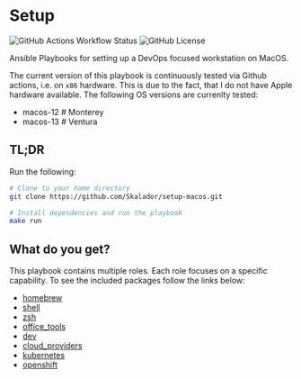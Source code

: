 # Setup
![GitHub Actions Workflow Status](https://img.shields.io/github/actions/workflow/status/Skalador/setup-macos/ci.yaml?branch=main&event=push&label=CI)
![GitHub License](https://img.shields.io/github/license/Skalador/setup-macos)


Ansible Playbooks for setting up a DevOps focused workstation on MacOS.

The current version of this playbook is continuously tested via Github actions, i.e. on `x86` hardware. This is due to the fact, that I do not have Apple hardware available. The following OS versions are currenlty tested:
- macos-12  # Monterey
- macos-13  # Ventura

## TL;DR

Run the following:

```bash
# Clone to your home directory
git clone https://github.com/Skalador/setup-macos.git

# Install dependencies and run the playbook
make run
```

## What do you get?

This playbook contains multiple roles. Each role focuses on a specific capability. To see the included packages follow the links below:
- [homebrew](https://github.com/Skalador/setup-macos/blob/main/roles/homebrew/tasks/main.yaml)
- [shell](https://github.com/Skalador/setup-macos/blob/main/roles/shell/tasks/main.yaml)
- [zsh](https://github.com/Skalador/setup-macos/blob/main/roles/zsh/tasks/main.yaml)
- [office_tools](https://github.com/Skalador/setup-macos/blob/main/roles/zsh/tasks/main.yaml)
- [dev](https://github.com/Skalador/setup-macos/blob/main/roles/dev/tasks/main.yaml)
- [cloud_providers](https://github.com/Skalador/setup-macos/blob/main/roles/cloud_providers/tasks/main.yaml)
- [kubernetes](https://github.com/Skalador/setup-macos/blob/main/roles/kubernetes/tasks/main.yaml)
- [openshift](https://github.com/Skalador/setup-macos/blob/main/roles/openshift/tasks/main.yaml)

